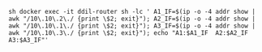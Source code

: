 
`sh
docker exec -it ddil-router sh -lc '
A1_IF=$(ip -o -4 addr show | awk "/10\.10\.2\./ {print \$2; exit}");
A2_IF=$(ip -o -4 addr show | awk "/10\.10\.1\./ {print \$2; exit}");
A3_IF=$(ip -o -4 addr show | awk "/10\.10\.3\./ {print \$2; exit}");
echo "A1:$A1_IF  A2:$A2_IF  A3:$A3_IF"'
`
